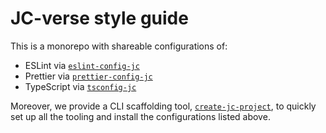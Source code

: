 # JC-verse style guide

This is a monorepo with shareable configurations of:

- ESLint via [`eslint-config-jc`](packages/eslint-config/README.md)
- Prettier via [`prettier-config-jc`](packages/prettier-config/README.md)
- TypeScript via [`tsconfig-jc`](packages/tsconfig/README.md)

Moreover, we provide a CLI scaffolding tool, [`create-jc-project`](packages/create-jc-project/README.md), to quickly set up all the tooling and install the configurations listed above.
